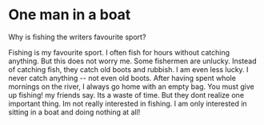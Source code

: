 # One man in a boat

Why is fishing the writers favourite sport?

Fishing is my favourite sport. I often fish for hours without catching anything. But this does not worry me. Some fishermen are unlucky. Instead of catching fish, they catch old boots and rubbish. I am even less lucky. I never catch anything -- not even old boots. After having spent whole mornings on the river, I always go home with an empty bag. You must give up fishing! my friends say. Its a waste of time. But they dont realize one important thing. Im not really interested in fishing. I am only interested in sitting in a boat and doing nothing at all!

